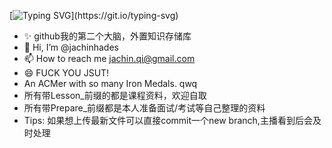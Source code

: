 [![Typing SVG](https://readme-typing-svg.demolab.com?font=Fira+Code&pause=1000&width=435&lines=I+Hate+You+JSUT!+You+Ruin+My+life.)](https://git.io/typing-svg)

- ✨ github我的第二个大脑，外置知识存储库
- 👋 Hi, I’m @jachinhades
- 📫 How to reach me jachin.qi@gmail.com
- 😄 FUCK YOU JSUT!
- An ACMer with so many Iron Medals. qwq
- 所有带Lesson_前缀的都是课程资料，欢迎自取
- 所有带Prepare_前缀都是本人准备面试/考试等自己整理的资料
- Tips: 如果想上传最新文件可以直接commit一个new branch,主播看到后会及时处理
<!---
jachinhades/jachinhades is a ✨ special ✨ repository because its `README.md` (this file) appears on your GitHub profile.
You can click the Preview link to take a look at your changes.
--->
